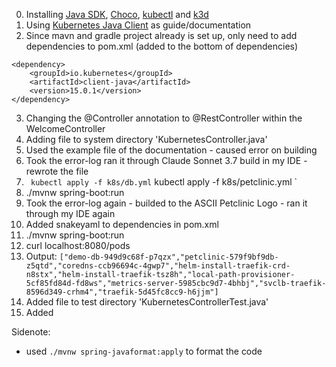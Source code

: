 0. Installing [Java SDK](https://www.oracle.com/java/technologies/downloads/#jdk23-windows), [Choco](https://chocolatey.org/), [kubectl](https://kubernetes.io/de/docs/tasks/tools/install-kubectl/) and [k3d](https://k3d.io/stable/)
1. Using [Kubernetes Java Client](https://github.com/kubernetes-client/java) as guide/documentation
2. Since mavn and gradle project already is set up, only need to add dependencies to pom.xml (added to the bottom of dependencies)

```
<dependency>
    <groupId>io.kubernetes</groupId>
    <artifactId>client-java</artifactId>
    <version>15.0.1</version>
</dependency>
```

3. Changing the @Controller annotation to @RestController within the WelcomeController
4. Adding file to system directory 'KubernetesController.java'
5. Used the example file of the documentation - caused error on building
6. Took the error-log ran it through Claude Sonnet 3.7 build in my IDE - rewrote the file
7. ` kubectl apply -f k8s/db.yml`
   kubectl apply -f k8s/petclinic.yml `
8. ./mvnw spring-boot:run
9. Took the error-log again - builded to the ASCII Petclinic Logo - ran it through my IDE again
10. Added snakeyaml to dependencies in pom.xml
11. ./mvnw spring-boot:run
12. curl localhost:8080/pods
13. Output: `["demo-db-949d9c68f-p7qzx","petclinic-579f9bf9db-z5qtd","coredns-ccb96694c-4gwp7","helm-install-traefik-crd-n8stx","helm-install-traefik-tsz8h","local-path-provisioner-5cf85fd84d-fd8ws","metrics-server-5985cbc9d7-4bhbj","svclb-traefik-8596d349-crhm4","traefik-5d45fc8cc9-h6jjm"]`
14. Added file to test directory 'KubernetesControllerTest.java'
15. Added

Sidenote:

- used `./mvnw spring-javaformat:apply` to format the code
